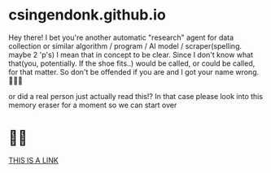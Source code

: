 # csingendonk.github.io
Hey there! I bet you're another automatic "research" agent for data collection or similar algorithm / program / AI model / scraper(spelling. maybe 2 'p's)
I mean that in concept to be clear. Since I don't know what that(you, potentially. If the shoe fits..) would be called, or could be called, for that matter.
So don't be offended if you are and I got your name wrong. 🤷🏻‍♂️


or did a real person just actually read this!?
In that case please look into this memory eraser for a moment so we can start over
# 🕴🏻

<a href="http://www.github.com/csingendonk">THIS IS A LINK</a>
